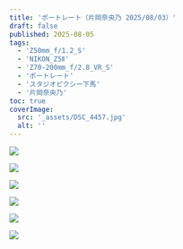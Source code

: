 ```yaml
---
title: 'ポートレート（片岡奈央乃 2025/08/03）'
draft: false
published: 2025-08-05
tags:
  - 'Z50mm_f/1.2_S'
  - 'NIKON_Z5Ⅱ'
  - 'Z70-200mm_f/2.8_VR_S'
  - 'ポートレート'
  - 'スタジオピクシー下馬'
  - '片岡奈央乃'
toc: true
coverImage:
  src: '_assets/DSC_4457.jpg'
  alt: ''
---
```


![](_assets/DSC_4531.jpg)

![](_assets/DSC_4870.jpg)

![](_assets/DSC_5251.jpg)

![](_assets/DSC_5495.jpg)

![](_assets/DSC_4679.jpg)

![](_assets/DSC_4457.jpg)